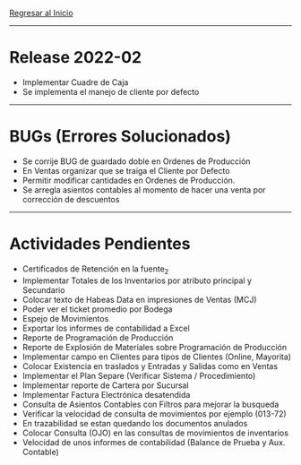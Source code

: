 [Regresar al Inicio](../README.md)

---
# Release 2022-02
- Implementar Cuadre de Caja
- Se implementa el manejo de cliente por defecto


---
# BUGs (Errores Solucionados)
- Se corrije BUG de guardado doble en Ordenes de Producción
- En Ventas organizar que se traiga el Cliente por Defecto
- Permitir modificar cantidades en  Ordenes de Producción.
- Se arregla asientos contables al momento de hacer una venta por corrección de descuentos


---
# Actividades Pendientes

- Certificados de Retención en la fuente<sub>2</sub>
- Implementar Totales de los Inventarios por atributo principal y Secundario
- Colocar texto de Habeas Data en impresiones de Ventas (MCJ)
- Poder ver el ticket promedio por Bodega
- Espejo de Movimientos
- Exportar los informes de contabilidad a Excel 
- Reporte de Programación de Producción 
- Reporte de Explosión de Materiales sobre Programación de Producción
- Implementar campo en Clientes para tipos de Clientes (Online, Mayorita)
- Colocar Existencia en traslados y Entradas y Salidas como en Ventas
- Implementar el Plan Separe (Verificar Sistema / Procedimiento)
- Implementar reporte de Cartera por Sucursal
- Implementar Factura Electrónica desatendida
- Consulta de Asientos Contables con Filtros para mejorar la busqueda
- Verificar la velocidad de consulta de movimientos por ejemplo (013-72)
- En trazabilidad se estan quedando los documentos anulados
- Colocar Consulta (OJO) en las consultas de movimientos de inventarios
- Velocidad de unos informes de contabilidad (Balance de Prueba y Aux. Contable)
